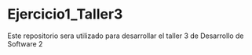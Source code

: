 # Ejercicio1_Taller3
Este repositorio sera utilizado para desarrollar el taller 3 de Desarrollo de Software 2
